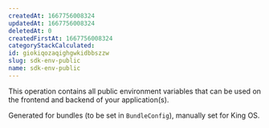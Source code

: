 ```yaml
---
createdAt: 1667756008324
updatedAt: 1667756008324
deletedAt: 0
createdFirstAt: 1667756008324
categoryStackCalculated: 
id: giokiqozaqighgwkidbbszzw
slug: sdk-env-public
name: sdk-env-public
---
```


This operation contains all public environment variables that can be used on the frontend and backend of your application(s).

Generated for bundles (to be set in `BundleConfig`), manually set for King OS.
